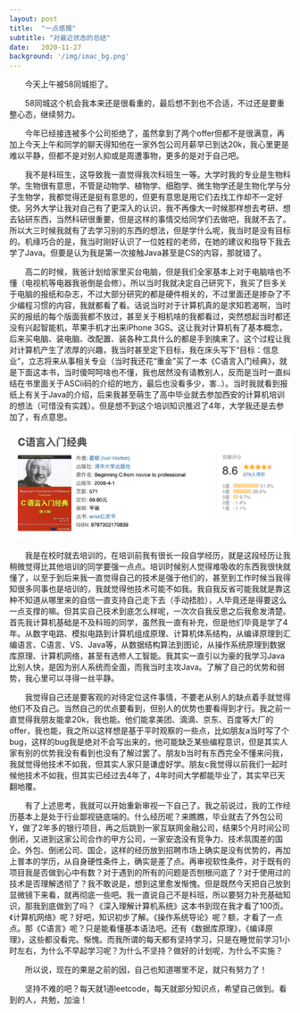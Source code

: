 ```yaml
---
layout: post
title:  "一点感慨"
subtitle: "对最近状态的总结"
date:   2020-11-27
background: '/img/imac_bg.png'
---
```

&emsp;&emsp;今天上午被58同城拒了。

&emsp;&emsp;58同城这个机会我本来还是很看重的，最后想不到也不合适，不过还是要重整心态，继续努力。

&emsp;&emsp;今年已经接连被多个公司拒绝了，虽然拿到了两个offer但都不是很满意，再加上今天上午和同学的聊天得知他在一家外包公司月薪早已到达20k，我心里更是难以平静，但都不是对别人抑或是周遭事物，更多的是对于自己吧。

&emsp;&emsp;我不是科班生，这导致我一直觉得我次科班生一等。大学时我的专业是生物科学。生物很有意思，不管是动物学、植物学、细胞学、微生物学还是生物化学与分子生物学，我都觉得还是挺有意思的，但更有意思是用它们去找工作却不一定好使。另外大学让我对自己有了更深入的认识，我不再像大一时候那样想去考研、想去钻研东西，当然科研很重要，但是这样的事情交给同学们去做吧，我就不去了。所以大三时候我就有了去学习别的东西的想法，但是学什么呢，我当时是没有目标的。机缘巧合的是，我当时刚好认识了一位姓程的老师，在她的建议和指导下我去学了Java。但要是认为我是第一次接触Java甚至是CS的内容，那就错了。

&emsp;&emsp;高二的时候，我爸计划给家里买台电脑，但是我们全家基本上对于电脑啥也不懂（电视机等电器我爸倒是会修）。所以当时我就决定自己研究下，我买了巨多关于电脑的报纸和杂志，不过大部分研究的都是硬件相关的，不过里面还是掺杂了不少编程习惯的内容，我就都看了看。话说当时对于计算机真的是求知若渴啊，当时买的报纸的每个版面我都不放过，甚至关于相机啥的我都看过，突然想起当时都还没有兴起智能机，苹果手机才出来iPhone 3GS。这让我对计算机有了基本概念，后来买电脑、装电脑、改配置、装各种工具什么的都是手到擒来了。这个过程让我对计算机产生了浓厚的兴趣，我当时甚至定下目标，我在床头写下“目标：信息业”，立志将来从事相关专业（当时我还花“重金”买了一本《C语言入门经典》，就是下面这本书，当时傻呵呵啥也不懂，我也居然没有请教别人，反而是当时一直纠结在书里面关于ASCii码的介绍的地方，最后也没看多少，害..）。当时我就看到报纸上有关于Java的介绍，后来我甚至萌生了高中毕业就去参加西安的计算机培训的想法（可惜没有实践）。但是想不到这个培训知识推迟了4年，大学我还是去参加了，有点意思。

![C语言入门经典](/img/beginning_c.png)

&emsp;&emsp;我是在校时就去培训的，在培训前我有很长一段自学经历，就是这段经历让我稍微觉得比其他培训的同学要强一点点。培训时候别人觉得难吸收的东西我很快就懂了，以至于到后来我一直觉得自己的技术是强于他们的，甚至到工作时候当我得知很多同事也是培训的，我就觉得他技术可能不如我。我自我反省可能我就是靠这种不知道从哪里来的自信一直支持自己走下去（手动捂脸），人毕竟还是得要这么一点支撑的嘛。但其实自己技术到底怎么样呢，一次次自我反思之后我愈发清楚。首先我计算机基础是不及科班的同学，虽然我一直有补充，但是他们毕竟是学了4年。从数字电路、模拟电路到计算机组成原理、计算机体系结构，从编译原理到汇编语言、C语言、VS、Java等，从数据结构算法到图论，从操作系统原理到数据库原理、计算机网络，甚至有选修人工智能。我其实一直引以为豪的我学习Java比别人快，是因为别人系统而全面，而我当时主攻Java。了解了自己的优势和弱势，我心里可以寻得一丝平静。

&emsp;&emsp;我觉得自己还是要客观的对待定位这件事情，不要老从别人的缺点着手就觉得他们不及自己。当然自己的优点要看到，但别人的优势也要看得到才行。我之前一直觉得我朋友能拿20k，我也能。他们能拿美团、滴滴、京东、百度等大厂的offer，我也能，我之所以这样想是基于平时观察的一些点，比如朋友a当时写了个bug，这样的bug我是绝对不会写出来的，他可能缺乏某些编程意识，但是其实人家有别的优势我没有看到也没有了解过罢了。朋友b当时有东西完全不懂来问我，我就觉得他技术不如我，但其实人家只是谦虚好学。朋友c我觉得以前我们一起时候他技术不如我，但其实已经过去4年了，4年时间大学都能毕业了，其实早已天翻地覆。

&emsp;&emsp;有了上述思考，我就可以开始重新审视一下自己了。我之前说过，我的工作经历基本上是处于行业鄙视链底端的。什么经历呢？来瞧瞧，毕业就去了外包公司Y，做了2年多的银行项目，再之后跳到一家互联网金融公司，结果5个月时间公司倒闭，又进到这家公司合作的甲方公司，一家安逸没有竞争力、技术氛围差的国企。外包、倒闭公司、国企，这样的经历放到招聘市场上确实是没有优势的，再加上普本的学历，从自身硬性条件上，确实是差了点。再审视软性条件，对于既有的项目我是否做到心中有数？对于遇到的所有的问题是否刨根问底了？对于使用过的技术是否理解透彻了？我不敢说是，想到这里愈发惭愧。但是既然今天把自己放到显微镜下来看，就再彻底一些吧。我一直说自己不是科班，所以要努力补充基础知识，那我到底做到了吗？《深入理解计算机系统》这本书到现在我才看了100页。《计算机网络》呢？好吧，知识初步了解。《操作系统导论》呢？额，才看了一点点。那《C语言》呢？只是能看懂基本语法吧。还有《数据库原理》，《编译原理》，这些都没看完。惭愧。而我所谓的每天都有坚持学习，只是在睡觉前学习1小时左右，为什么不早起学习呢？为什么不坚持？做好的计划呢，为什么不实施？

&emsp;&emsp;所以说，现在的果是之前的因，自己也知道哪里不足，就只有努力了！

&emsp;&emsp;坚持不难的吧？每天就1道leetcode，每天就部分知识点，希望自己做到。看到的人，共勉，加油！
